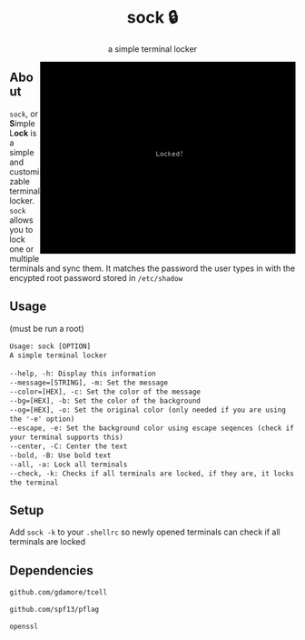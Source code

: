 <h1 align="center">sock 🔒</h1>

<p align="center">a simple terminal locker</p>
<img align="right" src="media/sock.png">

## About

```sock```, or **S**imple L**ock** is a simple and customizable terminal locker. ```sock``` allows you to lock one or multiple terminals and sync them. It matches the password the user types in with the encypted root password stored in ```/etc/shadow``` 

## Usage

(must be run a root)

```
Usage: sock [OPTION]
A simple terminal locker

--help, -h: Display this information
--message=[STRING], -m: Set the message
--color=[HEX], -c: Set the color of the message
--bg=[HEX], -b: Set the color of the background
--og=[HEX], -o: Set the original color (only needed if you are using the '-e' option)
--escape, -e: Set the background color using escape seqences (check if your terminal supports this)
--center, -C: Center the text
--bold, -B: Use bold text
--all, -a: Lock all terminals
--check, -k: Checks if all terminals are locked, if they are, it locks the terminal
```

## Setup

Add ```sock -k``` to your ```.shellrc``` so newly opened terminals can check if all terminals are locked

## Dependencies

```
github.com/gdamore/tcell
```

```
github.com/spf13/pflag
```

```
openssl
```
